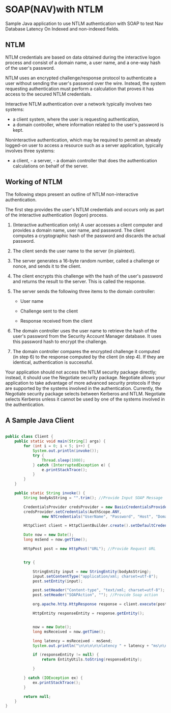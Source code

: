 # SOAP(NAV)with NTLM

Sample Java application to use NTLM authentication with SOAP to test Nav Database Latency On Indexed and non-indexed
fields.

## NTLM

NTLM credentials are based on data obtained during the interactive logon process and consist of a domain name, a user
name, and a one-way hash of the user's password.

NTLM uses an encrypted challenge/response protocol to authenticate a user without sending the user's password over the
wire. Instead, the system requesting authentication must perform a calculation that proves it has access to the secured
NTLM credentials.

Interactive NTLM authentication over a network typically involves two systems:

- a client system, where the user is requesting authentication,
- a domain controller, where information related to the user's password is kept.

Noninteractive authentication, which may be required to permit an already logged-on user to access a resource such as a
server application, typically involves three systems:

- a client, - a server, - a domain controller that does the authentication calculations on behalf of the server.

## Working of NTLM

The following steps present an outline of NTLM non-interactive authentication.

The first step provides the user's NTLM credentials and occurs only as part of the interactive authentication (logon)
process.

1. (Interactive authentication only) A user accesses a client computer and provides a domain name, user name, and
   password. The client computes a cryptographic hash of the password and discards the actual password.

2. The client sends the user name to the server (in plaintext).

3. The server generates a 16-byte random number, called a challenge or nonce, and sends it to the client.

4. The client encrypts this challenge with the hash of the user's password and returns the result to the server. This is
   called the response.

5. The server sends the following three items to the domain controller:

    - User name

    - Challenge sent to the client

    - Response received from the client

6. The domain controller uses the user name to retrieve the hash of the user's password from the Security Account
   Manager database. It uses this password hash to encrypt the challenge.

7. The domain controller compares the encrypted challenge it computed (in step 6) to the response computed by the
   client (in step 4). If they are identical, authentication is successful.

Your application should not access the NTLM security package directly; instead, it should use the Negotiate security
package. Negotiate allows your application to take advantage of more advanced security protocols if they are supported
by the systems involved in the authentication. Currently, the Negotiate security package selects between Kerberos and
NTLM. Negotiate selects Kerberos unless it cannot be used by one of the systems involved in the authentication.

## A Sample Java Client

```java

public class Client {
    public static void main(String[] args) {
        for (int i = 0; i < 5; i++) {
            System.out.println(invoke());
            try {
                Thread.sleep(1000);
            } catch (InterruptedException e) {
                e.printStackTrace();
            }
        }
    }

    public static String invoke() {
        String bodyAsString = "".trim(); //Provide Input SOAP Message

        CredentialsProvider credsProvider = new BasicCredentialsProvider();
        credsProvider.setCredentials(AuthScope.ANY,
                new NTCredentials("UserName", "Password", "Host", "Domain"));

        HttpClient client = HttpClientBuilder.create().setDefaultCredentialsProvider(credsProvider).build();

        Date now = new Date();
        long msSend = now.getTime();

        HttpPost post = new HttpPost("URL"); //Provide Request URL


        try {

            StringEntity input = new StringEntity(bodyAsString);
            input.setContentType("application/xml; charset=utf-8");
            post.setEntity(input);

            post.setHeader("Content-type", "text/xml; charset=utf-8");
            post.setHeader("SOAPAction", ""); //Provide Soap action

            org.apache.http.HttpResponse response = client.execute(post);

            HttpEntity responseEntity = response.getEntity();


            now = new Date();
            long msReceived = now.getTime();

            long latency = msReceived - msSend;
            System.out.println("\n\n\n\n\nlatency " + latency + "ms\n\n\n\n");

            if (responseEntity != null) {
                return EntityUtils.toString(responseEntity);

            }

        } catch (IOException ex) {
            ex.printStackTrace();
        }

        return null;
    }
}

```